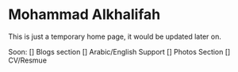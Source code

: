 # Mohammad Alkhalifah 

This is just a temporary home page, it would be updated later on. 

Soon:
[] Blogs section
[] Arabic/English Support 
[] Photos Section
[] CV/Resmue 
